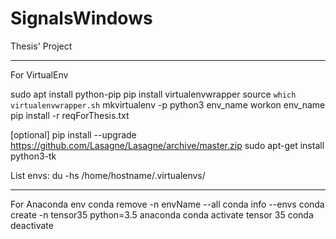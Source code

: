 # SignalsWindows
Thesis' Project

---------------------------------
For VirtualEnv

sudo apt install python-pip
pip install virtualenvwrapper
source `which virtualenvwrapper.sh`
mkvirtualenv -p python3 env_name
workon env_name
pip install -r reqForThesis.txt


[optional]
pip install --upgrade https://github.com/Lasagne/Lasagne/archive/master.zip
sudo apt-get install python3-tk

List envs: du -hs /home/hostname/.virtualenvs/


---------------------------------
For Anaconda env
conda remove -n envName --all
conda info --envs
conda create -n tensor35 python=3.5 anaconda
conda activate tensor 35
conda deactivate